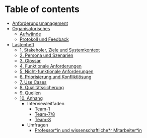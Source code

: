 # Table of contents

* [Anforderungsmanagement](README.md)
* [Organisatorisches](orga/README.md)
  * [Aufwände](orga/team-efforts.md)
  * [Protokoll und Feedback](orga/protokoll.md)
* [Lastenheft](lastenheft/README.md)
  * [1. Stakeholer, Ziele und Systemkontext](lastenheft/01.-stakeholer-ziele-und-systemkontext.md)
  * [2. Persona und Szenarien](lastenheft/02.-persona-und-szenarien.md)
  * [3. Glossar](lastenheft/03.-glossar.md)
  * [4. Funktionale Anforderungen](lastenheft/04.-funktionale-anforderungen.md)
  * [5. Nicht-funktionale Anforderungen](lastenheft/05.-nicht-funktionale-anforderungen.md)
  * [6. Priorisierung und Konfliktlösung](lastenheft/06.-priorisierung-und-konfliktloesung.md)
  * [7. Use Cases](lastenheft/07.-use-cases.md)
  * [8. Qualitätssicherung](lastenheft/08.-qualitaetssicherung.md)
  * [9. Quellen](lastenheft/09.-quellen.md)
  * [10. Anhang](lastenheft/10.-anhang.md)
    * Interviewleitfaden
      * [Team-1](lastenheft/anhang/interviewleitfaden/Team-1_Projektleiter-InnoHub.md)
      * [Team-7/8](lastenheft/anhang/interviewleitfaden/Team-7-8_Firma-Hans-Berg.md)
      * [Team-8](lastenheft/anhang/interviewleitfaden/Team-8_Striko.md) 
    * Umfragen
      * [Professor\*in und wissenschaftliche\*r Mitarbeiter\*in](lastenheft/anhang/umfragen/prof-ma.md)


